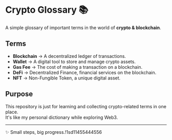 # Crypto Glossary 📚

A simple glossary of important terms in the world of **crypto & blockchain**.  

## Terms
- **Blockchain** → A decentralized ledger of transactions.  
- **Wallet** → A digital tool to store and manage crypto assets.  
- **Gas Fee** → The cost of making a transaction on a blockchain.  
- **DeFi** → Decentralized Finance, financial services on the blockchain.  
- **NFT** → Non-Fungible Token, a unique digital asset.  

## Purpose
This repository is just for learning and collecting crypto-related terms in one place.  
It's like my personal dictionary while exploring Web3.  

---

✨ Small steps, big progress.!1sd11455444556
